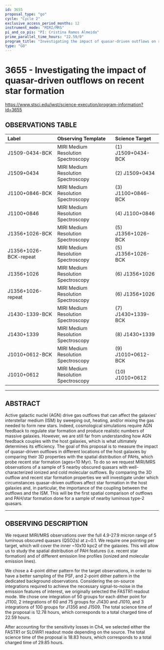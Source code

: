 ```yaml
---
id: 3655
proposal_type: "go"
cycle: "Cycle 2"
exclusive_access_period_months: 12
instrument_mode: "MIRI/MRS"
pi_and_co_pis: "PI: Cristina Ramos Almeida"
prime_parallel_time_hours: "22.59/0"
program_title: "Investigating the impact of quasar-driven outflows on recent star formation"
type: "GO"
---
```

# 3655 - Investigating the impact of quasar-driven outflows on recent star formation
https://www.stsci.edu/jwst/science-execution/program-information?id=3655
## OBSERVATIONS TABLE
| Label                     | Observing Template                  | Science Target            |
| :------------------------ | :---------------------------------- | :------------------------ |
| J1509-0434-BCK            | MIRI Medium Resolution Spectroscopy | (1) J1509+0434-BCK        |
| J1509+0434                | MIRI Medium Resolution Spectroscopy | (2) J1509+0434            |
| J1100+0846-BCK            | MIRI Medium Resolution Spectroscopy | (3) J1100+0846-BCK        |
| J1100+0846                | MIRI Medium Resolution Spectroscopy | (4) J1100+0846            |
| J1356+1026-BCK            | MIRI Medium Resolution Spectroscopy | (5) J1356+1026-BCK        |
| J1356+1026-BCK-repeat     | MIRI Medium Resolution Spectroscopy | (5) J1356+1026-BCK        |
| J1356+1026                | MIRI Medium Resolution Spectroscopy | (6) J1356+1026            |
| J1356+1026-repeat         | MIRI Medium Resolution Spectroscopy | (6) J1356+1026            |
| J1430-1339-BCK            | MIRI Medium Resolution Spectroscopy | (7) J1430+1339-BCK        |
| J1430+1339                | MIRI Medium Resolution Spectroscopy | (8) J1430+1339            |
| J1010+0612-BCK            | MIRI Medium Resolution Spectroscopy | (9) J1010+0612-BCK        |
| J1010+0612                | MIRI Medium Resolution Spectroscopy | (10) J1010+0612           |

---

## ABSTRACT

Active galactic nuclei (AGN) drive gas outflows that can affect the galaxies' interstellar medium (ISM) by sweeping out, heating, and/or mixing the gas needed to form new stars. Indeed, cosmological simulations require AGN feedback to regulate star formation and produce realistic numbers of massive galaxies. However, we are still far from understanding how AGN feedback couples with the host galaxies, which is what ultimately determines its efficiency. The goal of this proposal is to measure the impact of quasar-driven outflows in different locations of the host galaxies by comparing their 3D properties with the spatial distribution of PAHs, which probe recent star formation (ages<10 Myr). To do so we request MIRI/MRS observations of a sample of 5 nearby obscured quasars with well-characterized ionized and cold molecular outflows. By comparing the 3D outflow and recent star formation properties we will investigate under which circumstances quasar-driven outflows affect star formation in the host galaxies and, in particular, the importance of the coupling between the outflows and the ISM. This will be the first spatial comparison of outflows and PAH/star formation done for a sample of nearby luminous type-2 quasars.

---

## OBSERVING DESCRIPTION

We request MIRI/MRS observations over the full 4.9-27.9 micron range of 5 luminous obscured quasars (QSO2s) at z~0.1. We require one pointing per target, which will cover the inner ~10x10 kpc2 of the galaxies. This will allow us to study the spatial distribution of PAH features (i.e. recent star formation) and of different emission line profiles (ionized and molecular emission lines).

We chose a 4-point dither pattern for the target observations, in order to have a better sampling of the PSF, and 2-point dither pattern in the dedicated background observations. Considering the on-source integrations required to achieve the necessary signal-to-noise in the emission features of interest, we originally selected the FASTR1 readout mode. We chose one integration of 50 groups for each dither point for J1100, 2 integrations of 60 and 75 groups for J1430 and J1010, and 3 integrations of 100 groups for J1356 and J1509. The total science time of the proposal is 12.78 hours, which corresponds to a total charged time of 22.59 hours.

After accounting for the sensitivity losses in Ch4, we selected either the FASTR1 or SLOWR1 readout mode depending on the source. The total science time of the proposal is 18.83 hours, which corresponds to a total charged time of 29.85 hours.